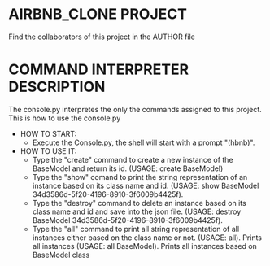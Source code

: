 # AIRBNB_CLONE PROJECT
Find the collaborators of this project in the AUTHOR file

# COMMAND INTERPRETER DESCRIPTION
The console.py interpretes the only the commands assigned to this project.
This is how to use the console.py
* HOW TO START:
     * Execute the Console.py, the shell will start with a prompt "(hbnb)".
* HOW TO USE IT:
     * Type the "create" command to create a new instance of the BaseModel and return its id.
          (USAGE: create BaseModel)
     * Type the "show" comand to print the string representation of an instance based on its class name and id.
          (USAGE: show BaseModel 34d3586d-5f20-4196-8910-3f6009b4425f).
     * Type the "destroy" command to delete an instance based on its class name and id and save into the json file.
          (USAGE: destroy BaseModel 34d3586d-5f20-4196-8910-3f6009b4425f).
     * Type the "all" command to print all string representation of all instances either based on the class name or not.
          (USAGE: all). Prints all instances
          (USAGE: all BaseModel). Prints all instances based on BaseModel class
